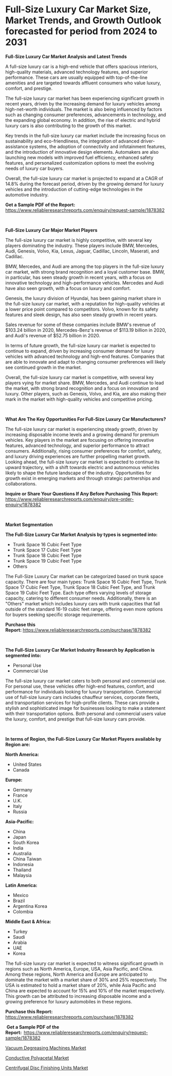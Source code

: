 <p><h1>Full-Size Luxury Car Market Size, Market Trends, and Growth Outlook forecasted for period from 2024 to 2031</h1></p><p><strong>Full-Size Luxury Car Market Analysis and Latest Trends</strong></p>
<p><p>A full-size luxury car is a high-end vehicle that offers spacious interiors, high-quality materials, advanced technology features, and superior performance. These cars are usually equipped with top-of-the-line amenities and are targeted towards affluent consumers who value luxury, comfort, and prestige.</p><p>The full-size luxury car market has been experiencing significant growth in recent years, driven by the increasing demand for luxury vehicles among high-net-worth individuals. The market is also being influenced by factors such as changing consumer preferences, advancements in technology, and the expanding global economy. In addition, the rise of electric and hybrid luxury cars is also contributing to the growth of this market.</p><p>Key trends in the full-size luxury car market include the increasing focus on sustainability and eco-friendliness, the integration of advanced driver-assistance systems, the adoption of connectivity and infotainment features, and the introduction of innovative design elements. Automakers are also launching new models with improved fuel efficiency, enhanced safety features, and personalized customization options to meet the evolving needs of luxury car buyers.</p><p>Overall, the full-size luxury car market is projected to expand at a CAGR of 14.8% during the forecast period, driven by the growing demand for luxury vehicles and the introduction of cutting-edge technologies in the automotive industry.</p></p>
<p><strong>Get a Sample PDF of the Report:&nbsp;</strong> <a href="https://www.reliableresearchreports.com/enquiry/request-sample/1878382">https://www.reliableresearchreports.com/enquiry/request-sample/1878382</a></p>
<p>&nbsp;</p>
<p><strong>Full-Size Luxury Car Major Market Players</strong></p>
<p><p>The full-size luxury car market is highly competitive, with several key players dominating the industry. These players include BMW, Mercedes, Audi, Genesis, Volvo, Kia, Lexus, Jaguar, Cadillac, Lincoln, Maserati, and Cadillac.</p><p>BMW, Mercedes, and Audi are among the top players in the full-size luxury car market, with strong brand recognition and a loyal customer base. BMW, in particular, has seen steady growth in recent years, with a focus on innovative technology and high-performance vehicles. Mercedes and Audi have also seen growth, with a focus on luxury and comfort.</p><p>Genesis, the luxury division of Hyundai, has been gaining market share in the full-size luxury car market, with a reputation for high-quality vehicles at a lower price point compared to competitors. Volvo, known for its safety features and sleek design, has also seen steady growth in recent years.</p><p>Sales revenue for some of these companies include BMW's revenue of $103.24 billion in 2020, Mercedes-Benz's revenue of $113.19 billion in 2020, and Audi's revenue of $52.75 billion in 2020.</p><p>In terms of future growth, the full-size luxury car market is expected to continue to expand, driven by increasing consumer demand for luxury vehicles with advanced technology and high-end features. Companies that are able to innovate and adapt to changing consumer preferences will likely see continued growth in the market.</p><p>Overall, the full-size luxury car market is competitive, with several key players vying for market share. BMW, Mercedes, and Audi continue to lead the market, with strong brand recognition and a focus on innovation and luxury. Other players, such as Genesis, Volvo, and Kia, are also making their mark in the market with high-quality vehicles and competitive pricing.</p></p>
<p>&nbsp;</p>
<p><strong>What Are The Key Opportunities For Full-Size Luxury Car Manufacturers?</strong></p>
<p><p>The full-size luxury car market is experiencing steady growth, driven by increasing disposable income levels and a growing demand for premium vehicles. Key players in the market are focusing on offering innovative features, advanced technology, and superior performance to attract consumers. Additionally, rising consumer preferences for comfort, safety, and luxury driving experiences are further propelling market growth. Looking ahead, the full-size luxury car market is expected to continue its upward trajectory, with a shift towards electric and autonomous vehicles likely to shape the future landscape of the industry. Opportunities for growth exist in emerging markets and through strategic partnerships and collaborations.</p></p>
<p><strong>Inquire or Share Your Questions If Any Before Purchasing This Report:</strong> <a href="https://www.reliableresearchreports.com/enquiry/pre-order-enquiry/1878382">https://www.reliableresearchreports.com/enquiry/pre-order-enquiry/1878382</a></p>
<p>&nbsp;</p>
<p><strong>Market Segmentation</strong></p>
<p><strong>The Full-Size Luxury Car Market Analysis by types is segmented into:</strong></p>
<p><ul><li>Trunk Space 16 Cubic Feet Type</li><li>Trunk Space 17 Cubic Feet Type</li><li>Trunk Space 18 Cubic Feet Type</li><li>Trunk Space 19 Cubic Feet Type</li><li>Others</li></ul></p>
<p><p>The Full-Size Luxury Car market can be categorized based on trunk space capacity. There are four main types: Trunk Space 16 Cubic Feet Type, Trunk Space 17 Cubic Feet Type, Trunk Space 18 Cubic Feet Type, and Trunk Space 19 Cubic Feet Type. Each type offers varying levels of storage capacity, catering to different consumer needs. Additionally, there is an "Others" market which includes luxury cars with trunk capacities that fall outside of the standard 16-19 cubic feet range, offering even more options for buyers seeking specific storage requirements.</p></p>
<p><strong>Purchase this Report:&nbsp;</strong><a href="https://www.reliableresearchreports.com/purchase/1878382">https://www.reliableresearchreports.com/purchase/1878382</a></p>
<p>&nbsp;</p>
<p><strong>The Full-Size Luxury Car Market Industry Research by Application is segmented into:</strong></p>
<p><ul><li>Personal Use</li><li>Commercial Use</li></ul></p>
<p><p>The full-size luxury car market caters to both personal and commercial use. For personal use, these vehicles offer high-end features, comfort, and performance for individuals looking for luxury transportation. Commercial use of full-size luxury cars includes chauffeur services, corporate fleets, and transportation services for high-profile clients. These cars provide a stylish and sophisticated image for businesses looking to make a statement with their transportation options. Both personal and commercial users value the luxury, comfort, and prestige that full-size luxury cars provide.</p></p>
<p>&nbsp;</p>
<p><strong>In terms of Region, the Full-Size Luxury Car Market Players available by Region are:</strong></p>
<p>
    <p> <strong> North America: </strong>
        <ul>
            <li>United States</li>
            <li>Canada</li>
        </ul>
        </p> 
    <p> <strong> Europe: </strong>
        <ul>
            <li>Germany</li>
            <li>France</li>
            <li>U.K.</li>
            <li>Italy</li>
            <li>Russia</li>
        </ul>
        </p> 
    <p> <strong> Asia-Pacific: </strong>
        <ul>
            <li>China</li>
            <li>Japan</li>
            <li>South Korea</li>
            <li>India</li>
            <li>Australia</li>
            <li>China Taiwan</li>
            <li>Indonesia</li>
            <li>Thailand</li>
            <li>Malaysia</li>
        </ul>
        </p> 
    <p> <strong> Latin America: </strong>
        <ul>
            <li>Mexico</li>
            <li>Brazil</li>
            <li>Argentina Korea</li>
            <li>Colombia</li>
        </ul>
        </p> 
    <p> <strong> Middle East & Africa: </strong>
        <ul>
            <li>Turkey</li>
            <li>Saudi</li>
            <li>Arabia</li>
            <li>UAE</li>
            <li>Korea</li>
        </ul>
    </p>
    </p>
<p><p>The full-size luxury car market is expected to witness significant growth in regions such as North America, Europe, USA, Asia Pacific, and China. Among these regions, North America and Europe are anticipated to dominate the market with a market share of 30% and 25% respectively. The USA is estimated to hold a market share of 20%, while Asia Pacific and China are expected to account for 15% and 10% of the market respectively. This growth can be attributed to increasing disposable income and a growing preference for luxury automobiles in these regions.</p></p>
<p><strong>Purchase this Report: </strong><a href="https://www.reliableresearchreports.com/purchase/1878382">https://www.reliableresearchreports.com/purchase/1878382</a></p>
<p>&nbsp;<strong>Get a Sample PDF of the Report:&nbsp;&nbsp;</strong><a href="https://www.reliableresearchreports.com/enquiry/request-sample/1878382">https://www.reliableresearchreports.com/enquiry/request-sample/1878382</a></p>
<p><strong></strong></p>
<p><p><a href="https://view.publitas.com/reportprime-1/vacuum-degreasing-machines-market-size-growth-outlook-from-2023-to-2030-projecting-at-markets-trends-analysis-by-application-regional-outlook-and-revenue/">Vacuum Degreasing Machines Market</a></p><p><a href="https://view.publitas.com/reportprime-1/conductive-polyacetal-market-challenges-opportunities-and-growth-drivers-and-major-market-players-forecasted-for-period-from-2023-2030/">Conductive Polyacetal Market</a></p><p><a href="https://view.publitas.com/reportprime-1/centrifugal-disc-finishing-units-market-offer-valuable-insights-into-market-size-market-share-market-trends-and-projections-spanning-from-2023-to-2030/">Centrifugal Disc Finishing Units Market</a></p></p>